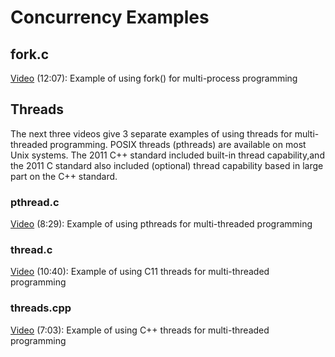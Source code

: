 # Concurrency Examples

## fork.c

[Video](https://youtu.be/x2O0gWUzccc) (12:07): Example of using fork() for multi-process programming

## Threads

The next three videos give 3 separate examples of using threads for multi-threaded programming.  POSIX threads (pthreads) are available on most Unix systems.  The 2011 C++ standard included built-in thread capability,and the 2011 C standard also included (optional) thread capability based in large part on the C++ standard.  

### pthread.c

[Video](https://youtu.be/qnb70hFNfVE) (8:29): Example of using pthreads for multi-threaded programming

### thread.c

[Video](https://youtu.be/M-zQt_tHsTc) (10:40): Example of using C11 threads for multi-threaded programming

### threads.cpp

[Video](https://youtu.be/CNFNhZdRtIU) (7:03): Example of using C++ threads for multi-threaded programming
